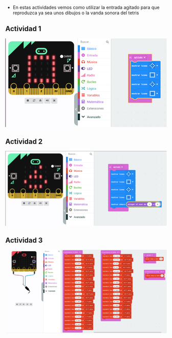 - En estas actividades vemos como utilizar la entrada agitado para que reproduzca ya sea unos dibujos o la vanda sonora del tetris

## Actividad 1

![image text](actividad1_agitado.png)

## Actividad 2

![image text](actividad2_agitado.png)

## Actividad 3

![image text](actividad3_agitado.png)
